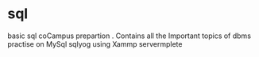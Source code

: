 # sql

basic sql coCampus prepartion . Contains all the Important topics of dbms practise on MySql sqlyog using Xammp servermplete
